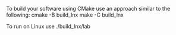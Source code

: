 To build your software using CMake use an approach similar to the following:
cmake -B build_lnx
make -C build_lnx

To run on Linux use
./build_lnx/lab
